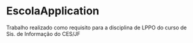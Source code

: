 # EscolaApplication
Trabalho realizado como requisito para a disciplina de LPPO do curso de Sis. de Informação do CES/JF
